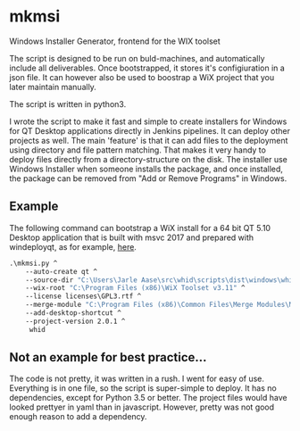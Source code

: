 # mkmsi
Windows Installer Generator, frontend for the WIX toolset

The script is designed to be run on buld-machines, and automatically include all deliverables. Once bootstrapped, it stores it's configiuration in a json file. It can however also be used to boostrap a WiX project that you later maintain manually.

The script is written in python3.

I wrote the script to make it fast and simple to create installers for Windows for QT Desktop applications directly in Jenkins pipelines. It can deploy other projects as well. The main 'feature' is that it can add files to the deployment using directory and file pattern matching. That makes it very handy to deploy files directly from a directory-structure on the disk. The installer use Windows Installer when someone installs the package, and once installed, the package can be removed from "Add or Remove Programs" in Windows.

## Example
The following command can bootstrap a WiX install for a 64 bit QT 5.10 Desktop application that is built with msvc 2017 and prepared with windeployqt, as for example, [here](https://github.com/jgaa/whid/blob/master/scripts/package-windows.bat).

```cmd
.\mkmsi.py ^
    --auto-create qt ^
    --source-dir "C:\Users\Jarle Aase\src\whid\scripts\dist\windows\whid" ^
    --wix-root "C:\Program Files (x86)\WiX Toolset v3.11" ^
    --license licenses\GPL3.rtf ^
    --merge-module "C:\Program Files (x86)\Common Files\Merge Modules\Microsoft_VC140_CRT_x64.msm" ^
    --add-desktop-shortcut ^
    --project-version 2.0.1 ^
     whid
```

## Not an example for best practice...
The code is not pretty, it was written in a rush. I went for easy of use. Everything is in one file, so the script is super-simple to deploy. It has no dependencies, except for Python 3.5 or better. The project files would have looked prettyer in yaml than in javascript. However, pretty was not good enough reason to add a dependency. 
